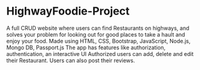 # HighwayFoodie-Project
A full CRUD website where users can find Restaurants on highways, and solves your problem for looking out for good places to take a hault and enjoy your food. Made using HTML, CSS, Bootstrap, JavaScript, Node.js, Mongo DB, Passport.js The app has features like authorization, authentication, an interactive UI Authorized users can add, delete and edit their Restaurant. Users can also post their reviews.

